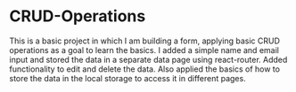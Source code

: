 # CRUD-Operations

This is a basic project in which I am building a form, applying basic CRUD operations as a goal to learn the basics.
I added a simple name and email input and stored the data in a separate data page using react-router.
Added functionality to edit and delete the data.
Also applied the basics of how to store the data in the local storage to access it in different pages.
